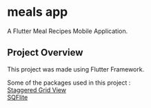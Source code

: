 # meals app

A Flutter Meal Recipes Mobile Application.

## Project Overview

This project was made using Flutter Framework.

Some of the packages used in this project :<br/>
[Staggered Grid View](https://pub.dev/packages/flutter_staggered_grid_view)<br/>
[SQFlite](https://pub.dev/packages/sqflite)

